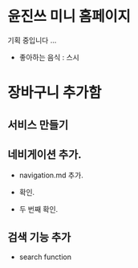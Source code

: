 # 윤진쓰 미니 홈페이지

기획 중입니다 ...

- 좋아하는 음식 : 스시

# 장바구니 추가함
## 서비스 만들기
## 네비게이션 추가.
- navigation.md 추가.

- 확인.

- 두 번째 확인.

## 검색 기능 추가
- search function